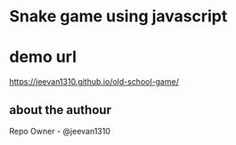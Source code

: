 # Snake game using javascript

# demo url 

https://jeevan1310.github.io/old-school-game/

## about the authour

Repo Owner - @jeevan1310